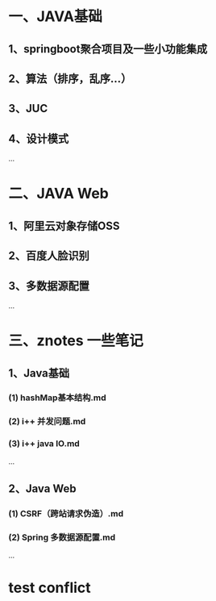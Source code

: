 # 一、JAVA基础
## 1、springboot聚合项目及一些小功能集成
## 2、算法（排序，乱序...）
## 3、JUC
## 4、设计模式
...
# 二、JAVA Web
## 1、阿里云对象存储OSS
## 2、百度人脸识别
## 3、多数据源配置
...

# 三、znotes 一些笔记
## 1、Java基础
### (1) hashMap基本结构.md
### (2) i++ 并发问题.md
### (3) i++ java IO.md
...
## 2、Java Web
### (1) CSRF（跨站请求伪造）.md
### (2) Spring 多数据源配置.md
...
# test conflict